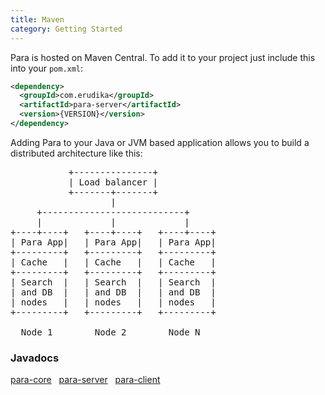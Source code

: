 ```yaml
---
title: Maven
category: Getting Started
---
```


Para is hosted on Maven Central. To add it to your project just include this into your `pom.xml`:

```xml
<dependency>
  <groupId>com.erudika</groupId>
  <artifactId>para-server</artifactId>
  <version>{VERSION}</version>
</dependency>
```

Adding Para to your Java or JVM based application allows you to build a distributed architecture like this:

<pre>
           +---------------+
           | Load balancer |
           +-------+-------+
                   |
     +---------------------------+
     |             |             |
+----+----+   +----+----+   +----+----+
| Para App|   | Para App|   | Para App|
+---------+   +---------+   +---------+
| Cache   |   | Cache   |   | Cache   |
+---------+   +---------+   +---------+
| Search  |   | Search  |   | Search  |
| and DB  |   | and DB  |   | and DB  |
| nodes   |   | nodes   |   | nodes   |
+---------+   +---------+   +---------+

  Node 1        Node 2        Node N
</pre>

### Javadocs

<a href="/javadocs-core/" class="btn btn-default">para-core</a> &nbsp;
<a href="/javadocs-server/" class="btn btn-default">para-server</a> &nbsp;
<a href="/javadocs-client/" class="btn btn-default">para-client</a>